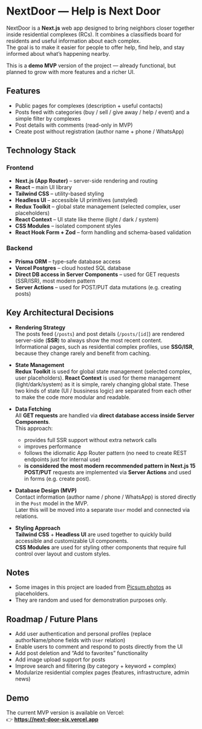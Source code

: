 # NextDoor — Help is Next Door

NextDoor is a **Next.js** web app designed to bring neighbors closer together inside residential complexes (RCs). It combines a classifieds board for residents and useful information about each complex.  
The goal is to make it easier for people to offer help, find help, and stay informed about what’s happening nearby.

This is a **demo MVP** version of the project — already functional, but planned to grow with more features and a richer UI.

## Features
- Public pages for complexes (description + useful contacts)
- Posts feed with categories (buy / sell / give away / help / event) and a simple filter by complexes
- Post details with comments (read-only in MVP)
- Create post without registration (author name + phone / WhatsApp)

## Technology Stack

### **Frontend**
- **Next.js (App Router)** – server-side rendering and routing
- **React** – main UI library
- **Tailwind CSS** – utility-based styling
- **Headless UI** – accessible UI primitives (unstyled)
- **Redux Toolkit** – global state management (selected complex, user placeholders)
- **React Context** – UI state like theme (light / dark / system)
- **CSS Modules** – isolated component styles
- **React Hook Form + Zod** – form handling and schema-based validation

### **Backend**
- **Prisma ORM** – type-safe database access
- **Vercel Postgres** – cloud hosted SQL database
- **Direct DB access in Server Components** – used for GET requests (SSR/ISR), most modern pattern
- **Server Actions** – used for POST/PUT data mutations (e.g. creating posts)

## Key Architectural Decisions

- **Rendering Strategy**  
  The posts feed (`/posts`) and post details (`/posts/[id]`) are rendered server-side (**SSR**) to always show the most recent content.  
  Informational pages, such as residential complex profiles, use **SSG/ISR**, because they change rarely and benefit from caching.

- **State Management**  
  **Redux Toolkit** is used for global state management (selected complex, user placeholders). 
  **React Context** is used for theme management (light/dark/system) as it is simple, rarely changing global state.
  These two kinds of state (UI / bussiness logic) are separated from each other to make the code more modular and readable.

- **Data Fetching**  
  All **GET requests** are handled via **direct database access inside Server Components**.  
  This approach:
    - provides full SSR support without extra network calls
    - improves performance
    - follows the idiomatic App Router pattern (no need to create REST endpoints just for internal use)
    - **is considered the most modern recommended pattern in Next.js 15**  
      **POST/PUT** requests are implemented via **Server Actions** and used in forms (e.g. create post).

- **Database Design (MVP)**  
  Contact information (author name / phone / WhatsApp) is stored directly in the `Post` model in the MVP.  
  Later this will be moved into a separate `User` model and connected via relations.

- **Styling Approach**  
  **Tailwind CSS** + **Headless UI** are used together to quickly build accessible and customizable UI components.  
  **CSS Modules** are used for styling other components that require full control over layout and custom styles.

## Notes

- Some images in this project are loaded from [Picsum.photos](https://picsum.photos/) as placeholders.
- They are random and used for demonstration purposes only.

## Roadmap / Future Plans

- Add user authentication and personal profiles (replace authorName/phone fields with `User` relation)
- Enable users to comment and respond to posts directly from the UI
- Add post deletion and “Add to favorites” functionality
- Add image upload support for posts
- Improve search and filtering (by category + keyword + complex)
- Modularize residential complex pages (features, infrastructure, admin news)

## Demo

The current MVP version is available on Vercel:  
👉 **https://next-door-six.vercel.app**  
